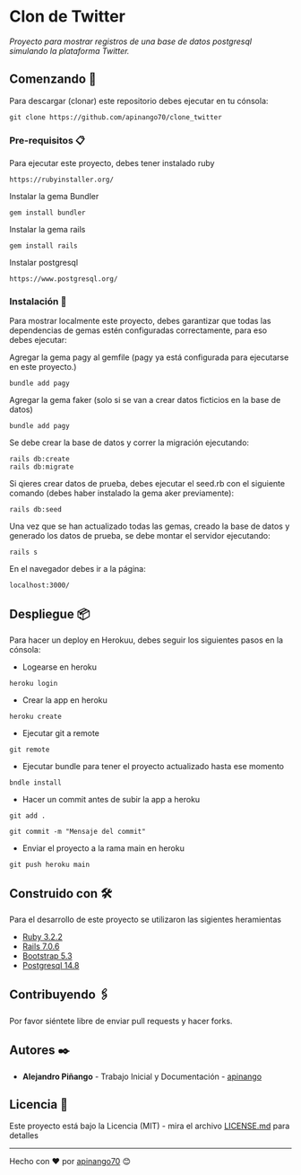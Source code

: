 <!-- <img src="screen.png" alt="Imagen de ejemplo"> -->

# Clon de Twitter

_Proyecto para mostrar registros de una base de datos postgresql simulando la plataforma Twitter._

## Comenzando 🚀

Para descargar (clonar) este repositorio debes ejecutar en tu cónsola:

```hash
git clone https://github.com/apinango70/clone_twitter
```

### Pre-requisitos 📋

Para ejecutar este proyecto, debes tener instalado ruby

```hash
https://rubyinstaller.org/
```

Instalar la gema Bundler

```hash
gem install bundler
```

Instalar la gema rails

```hash
gem install rails
```

Instalar postgresql

```hash
https://www.postgresql.org/
```

### Instalación 🔧

Para mostrar localmente este proyecto, debes garantizar que todas las dependencias de gemas estén configuradas correctamente, para eso debes ejecutar:

Agregar la gema pagy al gemfile (pagy ya está configurada para ejecutarse en este proyecto.)

```hash
bundle add pagy
```

Agregar la gema faker (solo si se van a crear datos ficticios en la base de datos)

```hash
bundle add pagy
```

Se debe crear la base de datos y correr la migración ejecutando:

```hash
rails db:create
rails db:migrate
```

Si qieres crear datos de prueba, debes ejecutar el seed.rb con el siguiente comando (debes haber instalado la gema aker previamente):

```hash
rails db:seed
```

Una vez que se han actualizado todas las gemas, creado la base de datos y generado los datos de prueba, se debe montar el servidor ejecutando:

```hash
rails s
```

En el navegador debes ir a la página:

```hash
localhost:3000/
```

## Despliegue 📦

Para hacer un deploy en Herokuu, debes seguir los siguientes pasos en la cónsola:

* Logearse en heroku

```hash
heroku login
```

* Crear la app en heroku

```hash
heroku create
```

* Ejecutar git a  remote

```hash
git remote
```

* Ejecutar bundle para tener el proyecto actualizado hasta ese momento

```hash
bndle install
```

* Hacer un commit antes de subir la app a heroku

```hash
git add .
```

```hash
git commit -m "Mensaje del commit"
```

* Enviar el proyecto a la rama main en heroku

```hash
git push heroku main
```

## Construido con 🛠️

Para el desarrollo de este proyecto se utilizaron las sigientes heramientas

* [Ruby 3.2.2](https://www.ruby-lang.org/es/)
* [Rails 7.0.6](https://rubyonrails.org/)
* [Bootstrap 5.3](https://getbootstrap.com/docs/5.3/getting-started/download/)
* [Postgresql 14.8](https://www.postgresql.org/)

## Contribuyendo 🖇️

Por favor siéntete libre de enviar pull requests y hacer forks.

## Autores ✒️

* **Alejandro Piñango** - Trabajo Inicial y Documentación - [apinango](https://github.com/apinango70)

## Licencia 📄

Este proyecto está bajo la Licencia (MIT) - mira el archivo [LICENSE.md](LICENSE.md) para detalles

---

Hecho con ❤️ por [apinango70](https://github.com/apinango70) 😊
